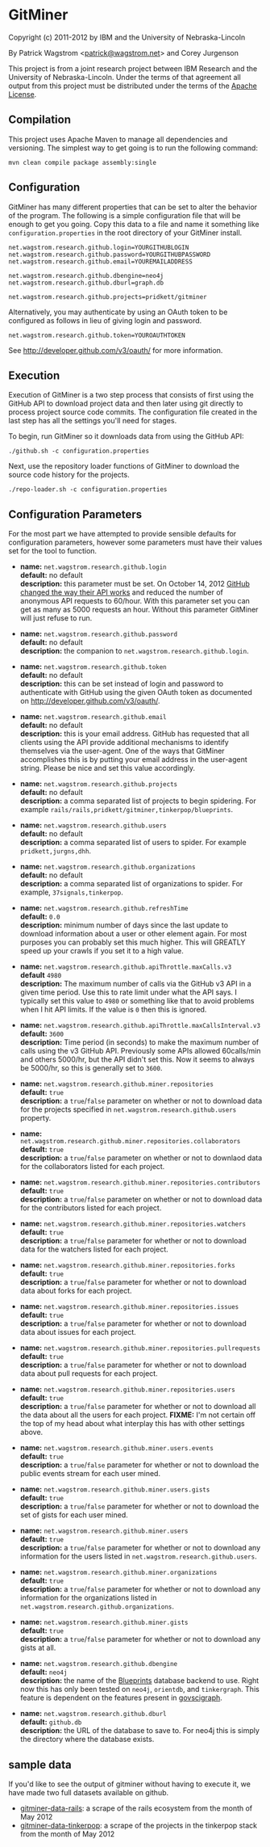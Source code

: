 GitMiner
========

Copyright (c) 2011-2012 by IBM and the University of Nebraska-Lincoln

By Patrick Wagstrom &lt;<patrick@wagstrom.net>&gt; and Corey Jurgenson

This project is from a joint research project between IBM Research and the
University of Nebraska-Lincoln. Under the terms of that agreement all output
from this project must be distributed under the terms of the [Apache License][license].

Compilation
-----------
This project uses Apache Maven to manage all dependencies and versioning. The
simplest way to get going is to run the following command:

    mvn clean compile package assembly:single

Configuration
-------------
GitMiner has many different properties that can be set to alter the behavior
of the program. The following is a simple configuration file that will be
enough to get you going. Copy this data to a file and name it something like
`configuration.properties` in the root directory of your GitMiner install.

    net.wagstrom.research.github.login=YOURGITHUBLOGIN
    net.wagstrom.research.github.password=YOURGITHUBPASSWORD
    net.wagstrom.research.github.email=YOUREMAILADDRESS
    
    net.wagstrom.research.github.dbengine=neo4j
    net.wagstrom.research.github.dburl=graph.db

    net.wagstrom.research.github.projects=pridkett/gitminer

Alternatively, you may authenticate by using an OAuth token to be
configured as follows in lieu of giving login and password.

    net.wagstrom.research.github.token=YOUROAUTHTOKEN

See http://developer.github.com/v3/oauth/ for more information.

Execution
---------
Execution of GitMiner is a two step process that consists of first using the
GitHub API to download project data and then later using git directly to process
project source code commits. The configuration file created in the last step
has all the settings you'll need for stages.

To begin, run GitMiner so it downloads data from using the GitHub API:

    ./github.sh -c configuration.properties

Next, use the repository loader functions of GitMiner to download the source
code history for the projects.

    ./repo-loader.sh -c configuration.properties


Configuration Parameters
------------------------

For the most part we have attempted to provide sensible defaults for
configuration parameters, however some parameters must have their values set
for the tool to function.

* **name:** `net.wagstrom.research.github.login`<br>
  **default:** no default<br>
  **description:** this parameter must be set. On October 14, 2012 [GitHub
  changed the way their API works][gh-api-limit] and reduced the number of anonymous API
  requests to 60/hour. With this parameter set you can get as many as 5000
  requests an hour. Without this parameter GitMiner will just refuse to run.
  
* **name:** `net.wagstrom.research.github.password`<br>
  **default:** no default<br>
  **description:** the companion to `net.wagstrom.research.github.login`.
  
* **name:** `net.wagstrom.research.github.token`<br>
  **default:** no default<br>
  **description:** this can be set instead of login and password to
  authenticate with GitHub using the given OAuth token as documented on
  http://developer.github.com/v3/oauth/.
  
* **name:** `net.wagstrom.research.github.email`<br>
  **default:** no default<br>
  **description:** this is your email address. GitHub has requested that all
  clients using the API provide additional mechanisms to identify themselves
  via the user-agent. One of the ways that GitMiner accomplishes this is by
  putting your email address in the user-agent string. Please be nice and set
  this value accordingly.
  
* **name:** `net.wagstrom.research.github.projects`<br>
  **default:** no default<br>
  **description:** a comma separated list of projects to begin spidering. For
  example `rails/rails,pridkett/gitminer,tinkerpop/blueprints`.
  
* **name:** `net.wagstrom.research.github.users`<br>
  **default:** no default<br>
  **description:** a comma separated list of users to spider. For example
  `pridkett,jurgns,dhh`.
  
* **name:** `net.wagstrom.research.github.organizations`<br>
  **default:** no default<br>
  **description:** a comma separated list of organizations to spider. For
  example, `37signals,tinkerpop`.
  
* **name:** `net.wagstrom.research.github.refreshTime`<br>
  **default:** `0.0`<br>
  **description:** minimum number of days since the last update to download
  information about a user or other element again. For most purposes you can
  probably set this much higher. This will GREATLY speed up your crawls if you
  set it to a high value.

* **name:** `net.wagstrom.research.github.apiThrottle.maxCalls.v3`<br>
  **default** `4980`<br>
  **description:** The maximum number of calls via the GitHub v3 API in a given
  time period. Use this to rate limit under what the API says. I typically set
  this value to `4980` or something like that to avoid problems when I hit API
  limits. If the value is `0` then this is ignored.
  
* **name:** `net.wagstrom.research.github.apiThrottle.maxCallsInterval.v3`<br>
  **default:** `3600`<br>
  **description:** Time period (in seconds) to make the maximum number of calls
  using the v3 GitHub API. Previously
  some APIs allowed 60calls/min and others 5000/hr, but the API didn't set this.
  Now it seems to always be 5000/hr, so this is generally set to `3600`.

* **name:** `net.wagstrom.research.github.miner.repositories`<br>
  **default:** `true`<br>
  **description:** a `true`/`false` parameter on whether or not to download
  data for the projects specified in `net.wagstrom.research.github.users` property.
  
* **name:** `net.wagstrom.research.github.miner.repositories.collaborators`<br>
  **default:** `true`<br>
  **description:** a `true`/`false` parameter on whether or not to downlaod
  data for the collaborators listed for each project.
  
* **name:** `net.wagstrom.research.github.miner.repositories.contributors`<br>
  **default:** `true`<br>
  **description:** a `true`/`false` parameter on whether or not to download
  data for the contributors listed for each project.
  
* **name:** `net.wagstrom.research.github.miner.repositories.watchers`<br>
  **default:** `true`<br>
  **description:** a `true`/`false` parameter for whether or not to download
  data for the watchers listed for each project.
  
* **name:** `net.wagstrom.research.github.miner.repositories.forks`<br>
  **default:** `true`<br>
  **description:** a `true`/`false` parameter for whether or not to download
  data about forks for each project.
  
* **name:** `net.wagstrom.research.github.miner.repositories.issues`<br>
  **default:** `true`<br>
  **description:** a `true`/`false` parameter for whether or not to download
  data about issues for each project.
  
* **name:** `net.wagstrom.research.github.miner.repositories.pullrequests`<br>
  **default:** `true`<br>
  **description:** a `true`/`false` parameter for whether or not to download
  data about pull requests for each project.

* **name:** `net.wagstrom.research.github.miner.repositories.users`<br>
  **default:** `true`<br>
  **description:** a `true`/`false` parameter for whether or not to download
  all the data about all the users for each project. **FIXME:** I'm not certain
  off the top of my head about what interplay this has with other settings above.
  
* **name:** `net.wagstrom.research.github.miner.users.events`<br>
  **default:** `true`<br>
  **description:** a `true`/`false` parameter for whether or not to download the
  public events stream for each user mined.
  
* **name:** `net.wagstrom.research.github.miner.users.gists`<br>
  **default:** `true`<br>
  **description:** a `true`/`false` parameter for whether or not to download the
  set of gists for each user mined.

* **name:** `net.wagstrom.research.github.miner.users`<br>
  **default:** `true`<br>
  **description:** a `true`/`false` parameter for whether or not to download
  any information for the users listed in `net.wagstrom.research.github.users`.
  
* **name:** `net.wagstrom.research.github.miner.organizations`<br>
  **default:** `true`<br>
  **description:** a `true`/`false` parameter for whether or not to download
  any information for the organizations listed in `net.wagstrom.research.github.organizations`.
  
* **name:** `net.wagstrom.research.github.miner.gists`<br>
  **default:** `true`<br>
  **description:** a `true`/`false` parameter for whether or not to download
  any gists at all.
  
* **name:** `net.wagstrom.research.github.dbengine`<br>
  **default:** `neo4j`<br>
  **description:** the name of the [Blueprints][blueprints] database backend
  to use. Right now this has only been tested on `neo4j`, `orientdb`, and
  `tinkergraph`. This feature is dependent on the features present in
  [govscigraph][govscigraph].
  
* **name:** `net.wagstrom.research.github.dburl`<br>
  **default:** `github.db`<br>
  **description:** the URL of the database to save to. For neo4j this is
  simply the directory where the database exists.

sample data
-----------

If you'd like to see the output of gitminer without having to execute it, we
have made two full datasets available on github.

* [gitminer-data-rails][gitminer-data-rails]: a scrape of the rails ecosystem from
the month of May 2012
* [gitminer-data-tinkerpop][gitminer-data-tinkerpop]: a scrape of the projects
in the tinkerpop stack from the month of May 2012

[gh-api-limit]: http://developer.github.com/changes/2012-10-14-rate-limit-changes/
[license]: http://www.apache.org/licenses/LICENSE-2.0.html
[blueprints]: https://github.com/tinkerpop/blueprints
[govscigraph]: https://github.com/pridkett/govscigraph
[gitminer-data-rails]: https://github.com/pridkett/gitminer-data-rails
[gitminer-data-tinkerpop]: https://github.com/pridkett/gitminer-data-tinkerpop
